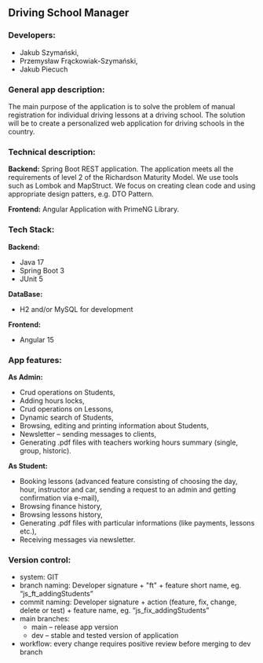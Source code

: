 ## Driving School Manager

### Developers:
- Jakub Szymański, 
- Przemysław Frąckowiak-Szymański, 
- Jakub Piecuch

### General app description:
The main purpose of the application is to solve the problem of manual registration for individual driving lessons at a driving school. The solution will be to create a personalized web application for driving schools in the country.

### Technical description: 
**Backend:** Spring Boot REST application. The application meets all the requirements of level 2 of the Richardson Maturity Model. We use tools such as Lombok and MapStruct. We focus on creating clean code and using appropriate design patters, e.g. DTO Pattern.

**Frontend:** Angular Application with PrimeNG Library.

### Tech Stack:
**Backend:**
- Java 17
- Spring Boot 3
- JUnit 5

**DataBase:**
- H2 and/or MySQL for development

**Frontend:**
- Angular 15 

### App features: 

**As Admin:**

- Crud operations on Students,
- Adding hours locks,
- Crud operations on Lessons,
- Dynamic search of Students,
- Browsing, editing and printing information about Students,
- Newsletter – sending messages to clients,
- Generating .pdf files with teachers working hours summary (single, group, historic).

 **As Student:**
 
- Booking lessons (advanced feature consisting of choosing the day, hour, instructor and car, sending a request to an admin and getting confirmation via e-mail),
- Browsing finance history,
- Browsing lessons history,
- Generating .pdf files with particular informations (like payments, lessons etc.),
- Receiving messages via newsletter.

### Version control: 
- system: GIT
- branch naming: Developer signature + "ft" + feature short name, eg. “js_ft_addingStudents”
- commit naming: Developer signature + action (feature, fix, change, delete or test) + feature name, eg. “js_fix_addingStudents”
- main branches:
  - main – release app version
  - dev – stable and tested version of application
- workflow: every change requires positive review before merging to dev branch
